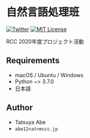 # 自然言語処理班

[![Twitter](https://img.shields.io/badge/Twitter-%40rits_rcc-blue?style=flat-square&logo=twitter)](https://twitter.com/rits_rcc)
[![MIT License](http://img.shields.io/badge/license-MIT-blue.svg?style=flat)](LICENSE)

RCC 2020年度プロジェクト活動


## Requirements
* macOS / Ubuntu / Windows
* Python ~> 3.7.0
* 日本語


## Author
- Tatsuya Abe
- `abe12<at>mccc.jp`
